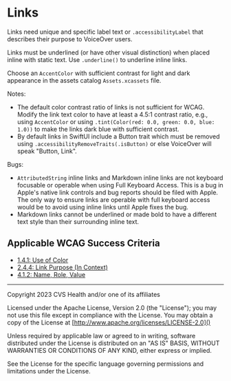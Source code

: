 # Links
Links need unique and specific label text or `.accessibilityLabel` that describes their purpose to VoiceOver users. 

Links must be underlined (or have other visual distinction) when placed inline with static text. Use `.underline()` to underline inline links.

Choose an `AccentColor` with sufficient contrast for light and dark appearance in the assets catalog `Assets.xcassets` file.

Notes:

* The default color contrast ratio of links is not sufficient for WCAG. Modify the link text color to have at least a 4.5:1 contrast ratio, e.g., using `AccentColor` or using `.tint(Color(red: 0.0, green: 0.0, blue: 1.0))` to make the links dark blue with sufficient contrast.
* By default links in SwiftUI include a Button trait which must be removed using `.accessibilityRemoveTraits(.isButton)` or else VoiceOver will speak \"Button, Link\".

Bugs:

- `AttributedString` inline links and Markdown inline links are not keyboard focusable or operable when using Full Keyboard Access. This is a bug in Apple's native link controls and bug reports should be filed with Apple. The only way to ensure links are operable with full keyboard access would be to avoid using inline links until Apple fixes the bug.
- Markdown links cannot be underlined or made bold to have a different text style than their surrounding inline text.

## Applicable WCAG Success Criteria
- [1.4.1: Use of Color](https://www.w3.org/WAI/WCAG22/Understanding/use-of-color)
- [2.4.4: Link Purpose (In Context)](https://www.w3.org/WAI/WCAG22/Understanding/link-purpose-in-context)
- [4.1.2: Name, Role, Value](https://www.w3.org/WAI/WCAG22/Understanding/name-role-value.html)

----

Copyright 2023 CVS Health and/or one of its affiliates

Licensed under the Apache License, Version 2.0 (the "License");
you may not use this file except in compliance with the License.
You may obtain a copy of the License at
[http://www.apache.org/licenses/LICENSE-2.0]()

Unless required by applicable law or agreed to in writing, software
distributed under the License is distributed on an "AS IS" BASIS,
WITHOUT WARRANTIES OR CONDITIONS OF ANY KIND, either express or implied.

See the License for the specific language governing permissions and
limitations under the License.
